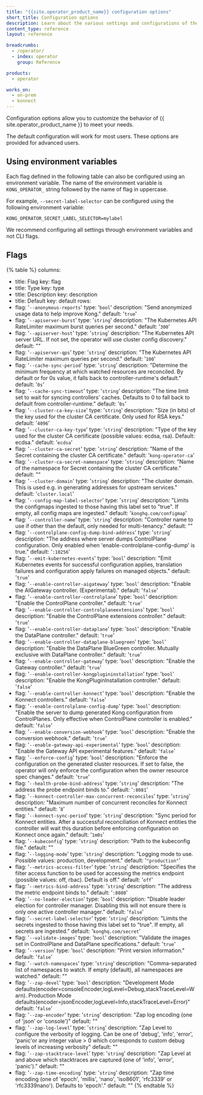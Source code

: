 ```yaml
---
title: "{{site.operator_product_name}} configuration options"
short_title: Configuration options
description: Learn about the various settings and configurations of the operator which can be tweaked using CLI flags.
content_type: reference
layout: reference

breadcrumbs:
  - /operator/
  - index: operator
    group: Reference

products:
  - operator

works_on:
  - on-prem
  - konnect
---
```


Configuration options allow you to customize the behavior of {{ site.operator_product_name }} to meet your needs.

The default configuration will work for most users. These options are provided for advanced users.

## Using environment variables

Each flag defined in the following table can also be configured using an environment variable.
The name of the environment variable is `KONG_OPERATOR_` string followed by the name of flag in uppercase.

For example, `--secret-label-selector` can be configured using the following environment variable:

```
KONG_OPERATOR_SECRET_LABEL_SELECTOR=mylabel
```

We recommend configuring all settings through environment variables and not CLI flags.

<!-- vale off -->

<!-- This document is generated by KO's 'generate.cli-arguments-docs' make target, DO NOT EDIT -->

## Flags

{% table %}
columns:
  - title: Flag
    key: flag
  - title: Type
    key: type
  - title: Description
    key: description
  - title: Default
    key: default
rows:
  - flag: '`--anonymous-reports`'
    type: '`bool`'
    description: "Send anonymized usage data to help improve Kong."
    default: '`true`'
  - flag: '`--apiserver-burst`'
    type: '`string`'
    description: "The Kubernetes API RateLimiter maximum burst queries per second."
    default: '`300`'
  - flag: '`--apiserver-host`'
    type: '`string`'
    description: "The Kubernetes API server URL. If not set, the operator will use cluster config discovery."
    default: ""
  - flag: '`--apiserver-qps`'
    type: '`string`'
    description: "The Kubernetes API RateLimiter maximum queries per second."
    default: '`100`'
  - flag: '`--cache-sync-period`'
    type: '`string`'
    description: "Determine the minimum frequency at which watched resources are reconciled. By default or for 0s value, it falls back to controller-runtime's default."
    default: '`0s`'
  - flag: '`--cache-sync-timeout`'
    type: '`string`'
    description: "The time limit set to wait for syncing controllers' caches. Defaults to 0 to fall back to default from controller-runtime."
    default: '`0s`'
  - flag: '`--cluster-ca-key-size`'
    type: '`string`'
    description: "Size (in bits) of the key used for the cluster CA certificate. Only used for RSA keys."
    default: '`4096`'
  - flag: '`--cluster-ca-key-type`'
    type: '`string`'
    description: "Type of the key used for the cluster CA certificate (possible values: ecdsa, rsa). Default: ecdsa."
    default: '`ecdsa`'
  - flag: '`--cluster-ca-secret`'
    type: '`string`'
    description: "Name of the Secret containing the cluster CA certificate."
    default: '`kong-operator-ca`'
  - flag: '`--cluster-ca-secret-namespace`'
    type: '`string`'
    description: "Name of the namespace for Secret containing the cluster CA certificate."
    default: ""
  - flag: '`--cluster-domain`'
    type: '`string`'
    description: "The cluster domain. This is used e.g. in generating addresses for upstream services."
    default: '`cluster.local`'
  - flag: '`--config-map-label-selector`'
    type: '`string`'
    description: "Limits the configmaps ingested to those having this label set to \"true\". If empty, all config maps are ingested."
    default: '`konghq.com/configmap`'
  - flag: '`--controller-name`'
    type: '`string`'
    description: "Controller name to use if other than the default, only needed for multi-tenancy."
    default: ""
  - flag: '`--controlplane-config-dump-bind-address`'
    type: '`string`'
    description: "The address where server dumps ControlPlane configuration. Only enabled when 'enable-controlplane-config-dump' is true."
    default: '`:10256`'
  - flag: '`--emit-kubernetes-events`'
    type: '`bool`'
    description: "Emit Kubernetes events for successful configuration applies, translation failures and configuration apply failures on managed objects."
    default: '`true`'
  - flag: '`--enable-controller-aigateway`'
    type: '`bool`'
    description: "Enable the AIGateway controller. (Experimental)."
    default: '`false`'
  - flag: '`--enable-controller-controlplane`'
    type: '`bool`'
    description: "Enable the ControlPlane controller."
    default: '`true`'
  - flag: '`--enable-controller-controlplaneextensions`'
    type: '`bool`'
    description: "Enable the ControlPlane extensions controller."
    default: '`true`'
  - flag: '`--enable-controller-dataplane`'
    type: '`bool`'
    description: "Enable the DataPlane controller."
    default: '`true`'
  - flag: '`--enable-controller-dataplane-bluegreen`'
    type: '`bool`'
    description: "Enable the DataPlane BlueGreen controller. Mutually exclusive with DataPlane controller."
    default: '`true`'
  - flag: '`--enable-controller-gateway`'
    type: '`bool`'
    description: "Enable the Gateway controller."
    default: '`true`'
  - flag: '`--enable-controller-kongplugininstallation`'
    type: '`bool`'
    description: "Enable the KongPluginInstallation controller."
    default: '`false`'
  - flag: '`--enable-controller-konnect`'
    type: '`bool`'
    description: "Enable the Konnect controllers."
    default: '`false`'
  - flag: '`--enable-controlplane-config-dump`'
    type: '`bool`'
    description: "Enable the server to dump generated Kong configuration from ControlPlanes. Only effective when ControlPlane controller is enabled."
    default: '`false`'
  - flag: '`--enable-conversion-webhook`'
    type: '`bool`'
    description: "Enable the conversion webhook."
    default: '`true`'
  - flag: '`--enable-gateway-api-experimental`'
    type: '`bool`'
    description: "Enable the Gateway API experimental features."
    default: '`false`'
  - flag: '`--enforce-config`'
    type: '`bool`'
    description: "Enforce the configuration on the generated cluster resources. If set to false, the operator will only enforce the configuration when the owner resource spec changes."
    default: '`true`'
  - flag: '`--health-probe-bind-address`'
    type: '`string`'
    description: "The address the probe endpoint binds to."
    default: '`:8081`'
  - flag: '`--konnect-controller-max-concurrent-reconciles`'
    type: '`string`'
    description: "Maximum number of concurrent reconciles for Konnect entities."
    default: '`8`'
  - flag: '`--konnect-sync-period`'
    type: '`string`'
    description: "Sync period for Konnect entities. After a successful reconciliation of Konnect entities the controller will wait this duration before enforcing configuration on Konnect once again."
    default: '`1m0s`'
  - flag: '`--kubeconfig`'
    type: '`string`'
    description: "Path to the kubeconfig file."
    default: ""
  - flag: '`--logging-mode`'
    type: '`string`'
    description: "Logging mode to use. Possible values: production, development."
    default: '`"production"`'
  - flag: '`--metrics-access-filter`'
    type: '`string`'
    description: "Specifies the filter access function to be used for accessing the metrics endpoint (possible values: off, rbac). Default is off."
    default: '`off`'
  - flag: '`--metrics-bind-address`'
    type: '`string`'
    description: "The address the metric endpoint binds to."
    default: '`:8080`'
  - flag: '`--no-leader-election`'
    type: '`bool`'
    description: "Disable leader election for controller manager. Disabling this will not ensure there is only one active controller manager."
    default: '`false`'
  - flag: '`--secret-label-selector`'
    type: '`string`'
    description: "Limits the secrets ingested to those having this label set to \"true\". If empty, all secrets are ingested."
    default: '`konghq.com/secret`'
  - flag: '`--validate-images`'
    type: '`bool`'
    description: "Validate the images set in ControlPlane and DataPlane specifications."
    default: '`true`'
  - flag: '`--version`'
    type: '`bool`'
    description: "Print version information."
    default: '`false`'
  - flag: '`--watch-namespaces`'
    type: '`string`'
    description: "Comma-separated list of namespaces to watch. If empty (default), all namespaces are watched."
    default: ""
  - flag: '`--zap-devel`'
    type: '`bool`'
    description: "Development Mode defaults(encoder=consoleEncoder,logLevel=Debug,stackTraceLevel=Warn). Production Mode defaults(encoder=jsonEncoder,logLevel=Info,stackTraceLevel=Error)"
    default: '`false`'
  - flag: '`--zap-encoder`'
    type: '`string`'
    description: "Zap log encoding (one of 'json' or 'console')"
    default: ""
  - flag: '`--zap-log-level`'
    type: '`string`'
    description: "Zap Level to configure the verbosity of logging. Can be one of 'debug', 'info', 'error', 'panic'or any integer value > 0 which corresponds to custom debug levels of increasing verbosity"
    default: ""
  - flag: '`--zap-stacktrace-level`'
    type: '`string`'
    description: "Zap Level at and above which stacktraces are captured (one of 'info', 'error', 'panic')."
    default: ""
  - flag: '`--zap-time-encoding`'
    type: '`string`'
    description: "Zap time encoding (one of 'epoch', 'millis', 'nano', 'iso8601', 'rfc3339' or 'rfc3339nano'). Defaults to 'epoch'."
    default: ""
{% endtable %}

<!-- vale on -->
